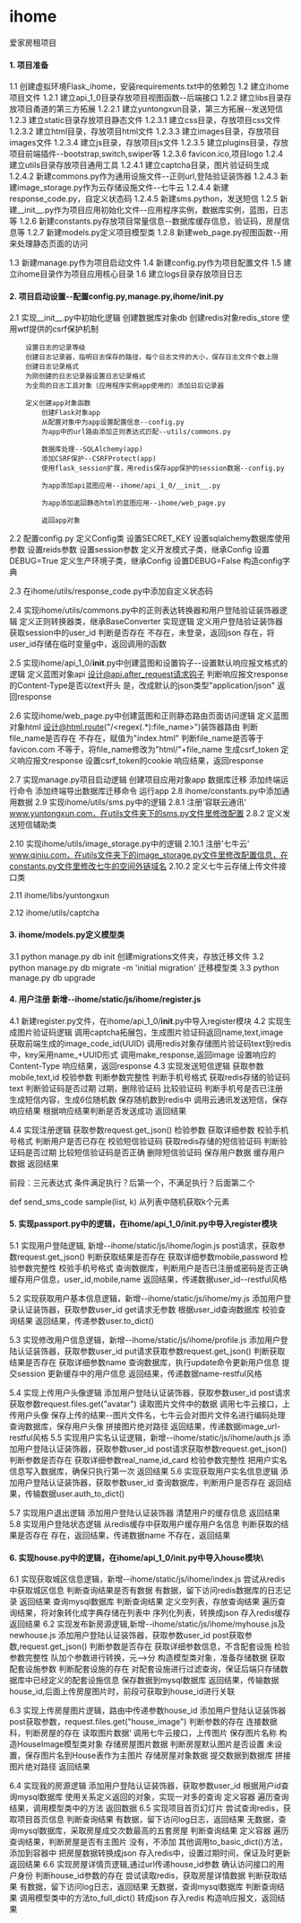 # ihome
爱家房租项目

#### 1. 项目准备
1.1 创建虚拟环境Flask_ihome，安装requirements.txt中的依赖包
1.2 建立ihome项目文件
    1.2.1 建立api_1_0目录存放项目视图函数--后端接口
    1.2.2 建立libs目录存放项目甬道的第三方拓展
        1.2.2.1 建立yuntongxun目录，第三方拓展--发送短信
    1.2.3 建立static目录存放项目静态文件
        1.2.3.1 建立css目录，存放项目css文件
        1.2.3.2 建立html目录，存放项目html文件
        1.2.3.3 建立images目录，存放项目images文件
        1.2.3.4 建立js目录，存放项目js文件
        1.2.3.5 建立plugins目录，存放项目前端插件--bootstrap,switch,swiper等
        1.2.3.6 favicon.ico,项目logo
    1.2.4 建立utils目录存放项目通用工具
        1.2.4.1 建立captcha目录，图片验证码生成
        1.2.4.2 新建commons.py作为通用设施文件--正则url,登陆验证装饰器
        1.2.4.3 新建image_storage.py作为云存储设施文件--七牛云
        1.2.4.4 新建response_code.py，自定义状态码
        1.2.4.5 新建sms.python，发送短信
    1.2.5 新建__init__.py作为项目应用初始化文件--应用程序实例，数据库实例，蓝图，日志等
    1.2.6 新建constants.py存放项目常量信息--数据库缓存信息，验证码，房屋信息等
    1.2.7 新建models.py定义项目模型类
    1.2.8 新建web_page.py视图函数--用来处理静态页面的访问

1.3 新建manage.py作为项目启动文件
1.4 新建config.py作为项目配置文件
1.5 建立ihome目录作为项目应用核心目录
1.6 建立logs目录存放项目日志

#### 2. 项目启动设置--配置config.py,manage.py,ihome/__init__.py
2.1 实现__init__.py中初始化逻辑
        创建数据库对象db
        创建redis对象redis_store
        使用wtf提供的csrf保护机制

        设置日志的记录等级
        创建日志记录器，指明日志保存的路径，每个日志文件的大小，保存日志文件个数上限
        创建日志记录格式
        为刚创建的日志记录器设置日志记录格式
        为全局的日志工具对象（应用程序实例app使用的）添加日后记录器

        定义创建app对象函数
            创建Flask对象app
            从配置对象中为app设置配置信息--config.py
            为app中的url路由添加正则表达式匹配--utils/commons.py

            数据库处理--SQLAlchemy(app)
            添加CSRF保护--CSRFProtect(app)
            使用flask_session扩展，用redis保存app保护的session数据--config.py

            为app添加api蓝图应用--ihome/api_1_0/__init__.py

            为app添加返回静态html的蓝图应用--ihome/web_page.py

            返回app对象

2.2 配置config.py
        定义Config类
            设置SECRET_KEY
            设置sqlalchemy数据库使用参数
            设置reids参数
            设置session参数
        定义开发模式子类，继承Config
            设置DEBUG=True
        定义生产环境子类，继承Config
            设置DEBUG=False
        构造config字典

2.3 在ihome/utils/response_code.py中添加自定义状态码

2.4 实现ihome/utils/commons.py中的正则表达转换器和用户登陆验证装饰器逻辑
        定义正则转换器类，继承BaseConverter
            实现逻辑
        定义用户登陆验证装饰器
            获取session中的user_id
            判断是否存在
                不存在，未登录，返回json
                存在，将user_id存储在临时变量g中，返回调用的函数

2.5 实现ihome/api_1_0/__init__.py中创建蓝图和设置钩子--设置默认响应报文格式的逻辑
        定义蓝图对象api
        设计@api.after_request请求钩子
            判断响应报文response的Content-Type是否以text开头
                是，改成默认的json类型"application/json"
            返回response

2.6 实现ihome/web_page.py中创建蓝图和正则静态路由页面访问逻辑
        定义蓝图对象html
        设计@html.route("/<regex(.*):file_name>")装饰器路由
            判断file_name是否存在
                不存在，赋值为"index.html"
            判断file_name是否等于favicon.com
                不等于，将file_name修改为"html/"+file_name
            生成csrf_token
            定义响应报文response
            设置csrf_token的cookie
            响应结果，返回response

2.7 实现manage.py项目启动逻辑
        创建项目应用对象app
        数据库迁移
        添加终端运行命令
        添加终端导出数据库迁移命令
        运行app
2.8 ihome/constants.py中添加通用数据
2.9 实现ihome/utils/sms.py中的逻辑
    2.8.1 注册'容联云通讯' www.yuntongxun.com，在utils文件夹下的sms.py文件里修改配置
    2.8.2 定义发送短信辅助类


2.10 实现ihome/utils/image_storage.py中的逻辑
    2.10.1 注册'七牛云' www.qiniu.com，在utils文件夹下的image_storage.py文件里修改配置信息，在constants.py文件里修改七牛的空间外链域名
    2.10.2 定义七牛云存储上传文件接口类


2.11 ihome/libs/yuntongxun

2.12 ihome/utils/captcha

#### 3. ihome/models.py定义模型类
3.1 python manage.py db init 创建migrations文件夹，存放迁移文件
3.2 python manage.py db migrate -m 'initial migration' 迁移模型类
3.3 python manage.py db upgrade

#### 4. 用户注册 新增--ihome/static/js/ihome/register.js
4.1 新建register.py文件，在ihome/api_1_0/__init__.py中导入register模块
4.2 实现生成图片验证码逻辑
        调用captcha拓展包，生成图片验证码返回name,text,image
        获取前端生成的image_code_id(UUID)
        调用redis对象存储图片验证码text到redis中，key采用name_+UUID形式
        调用make_response,返回image
        设置响应的Content-Type
        响应结果，返回response
4.3 实现发送短信逻辑
        获取参数mobile,text,id
        校验参数
            判断参数完整性
            判断手机号格式
        获取redis存储的验证码text
        判断验证码是否过期
            过期，删除验证码
        比较验证码
        判断手机号是否已注册
        生成短信内容，生成6位随机数
        保存随机数到redis中
        调用云通讯发送短信，保存响应结果
        根据响应结果判断是否发送成功
        返回结果

4.4 实现注册逻辑
        获取参数request.get_json()
        检验参数
        获取详细参数
        校验手机号格式
        判断用户是否已存在
        校验短信验证码
        获取redis存储的短信验证码
        判断验证码是否过期
        比较短信验证码是否正确
        删除短信验证码
        保存用户数据
        缓存用户数据
        返回结果

前段：三元表达式 条件满足执行？后第一个，不满足执行？后面第二个

def send_sms_code
sample(list, k) 从列表中随机获取k个元素


#### 5. 实现passport.py中的逻辑，在ihome/api_1_0/__init__.py中导入register模块
5.1 实现用户登陆逻辑, 新增--ihome/static/js/ihome/login.js
        post请求，获取参数request.get_json()
        判断获取结果是否存在
        获取详细参数mobile,password
        检验参数完整性
        校验手机号格式
        查询数据库，判断用户是否已注册或密码是否正确
        缓存用户信息，user_id,mobile,name
        返回结果，传递数据user_id--restful风格

5.2 实现获取用户基本信息逻辑，新增--ihome/static/js/ihome/my.js
        添加用户登录认证装饰器，获取参数user_id
        get请求无参数
        根据user_id查询数据库
        校验查询结果
        返回结果，传递参数user.to_dict()

5.3 实现修改用户信息逻辑，新增--ihome/static/js/ihome/profile.js
        添加用户登陆认证装饰器，获取参数user_id
        put请求获取参数request.get_json()
        判断获取结果是否存在
        获取详细参数name
        查询数据库，执行update命令更新用户信息
        提交session
        更新缓存中的用户信息
        返回结果，传递数据name-restful风格

5.4 实现上传用户头像逻辑
        添加用户登陆认证装饰器，获取参数user_id
        post请求获取参数request.files.get("avatar")
        读取图片文件中的数据
        调用七牛云接口，上传用户头像
        保存上传的结果--图片文件名，七牛云会对图片文件名进行编码处理
        查询数据库，保存用户头像
        拼接图片绝对路径
        返回结果，传递数据image_url-restful风格
5.5 实现用户实名认证逻辑，新增--ihome/static/js/ihome/auth.js
       添加用户登陆认证装饰器，获取参数user_id
       post请求获取参数request.get_json()
        判断参数是否存在
        获取详细参数real_name,id_card
        检验参数完整性
        把用户实名信息写入数据库，确保只执行第一次
        返回结果
5.6 实现获取用户实名信息逻辑
        添加用户登陆认证装饰器，获取参数user_id
        查询数据库，判断用户是否存在
        返回结果，传输数据user.auth_to_dict()

5.7 实现用户退出逻辑
        添加用户登陆认证装饰器
        清楚用户的缓存信息
        返回结果
5.8 实现用户登陆状态逻辑
        从redis缓存中获取用户缓存用户名信息
        判断获取的结果是否存在
            存在，返回结果，传递数据name
            不存在，返回结果



#### 6. 实现house.py中的逻辑，在ihome/api_1_0/__init__.py中导入house模块\
6.1 实现获取城区信息逻辑，新增--ihome/static/js/ihome/index.js
        尝试从redis中获取城区信息
        判断查询结果是否有数据
            有数据，留下访问redis数据库的日志记录
            返回结果
        查询mysql数据库
        判断查询结果
        定义空列表，存放查询结果
        遍历查询结果，将对象转化成字典存储在列表中
        序列化列表，转换成json
        存入redis缓存
        返回结果
6.2 实现发布新房源逻辑,新增--ihome/static/js/ihome/myhouse.js及newhouse.js
        添加用户登陆认证装饰器，获取参数user_id
        post获取参数,request.get_json()
        判断参数是否存在
        获取详细参数信息，不含配套设施
        检验参数完整性
        队加个参数进行转换，元-->分
        构造模型类对象，准备存储数据
        获取配套设施参数
        判断配套设施的存在
        对配套设施进行过滤查询，保证后端只存储数据库中已经定义的配套设施信息
        保存数据到mysql数据库
        返回结果，传输数据house_id,后面上传房屋图片时，前段可获取到house_id进行关联



6.3 实现上传房屋图片逻辑，路由中传递参数house_id
        添加用户登陆认证装饰器
        post获取参数，request.files.get("house_image")
        判断参数的存在
        连接数据科，判断房屋的存在
        读取图片数据‘
        调用七牛云接口，上传图片
        保存图片名称
        构造HouseImage模型类对象
        存储房屋图片数据
        判断房屋默认图片是否设置
            未设置，保存图片名到House表作为主图片
            存储房屋对象数据
        提交数据到数据库
        拼接图片绝对路径
        返回结果

6.4 实现我的房源逻辑
        添加用户登陆认证装饰器，获取参数user_id
        根据用户id查询mysql数据库
        使用关系定义返回的对象，实现一对多的查询
        定义容器
        遍历查询结果，调用模型类中的方法
        返回数据
6.5 实现项目首页幻灯片
        尝试查询redis，获取项目首页信息
        判断查询结果
            有数据，留下访问log日志，返回结果
        无数据，查询mysql数据库，采取房屋成交次数最高的五套房屋
        判断查询结果
        定义容器
        遍历查询结果，判断房屋是否有主图片
            没有，不添加
            其他调用to_basic_dict()方法，添加到容器中
        把房屋数据转换成json
        存入redis中，设置过期时间，保证及时更新
        返回结果
6.6 实现房屋详情页逻辑,通过url传递house_id参数
        确认访问接口的用户身份
        判断house_id参数的存在
        尝试读取redis，获取房屋详情数据
        判断获取结果
            有数据，留下访问log日志，返回结果
        无数据，查询mysql数据库
        判断查询结果
        调用模型类中的方法to_full_dict()
        转成json
        存入redis
        构造响应报文，返回结果




